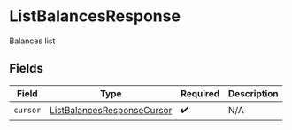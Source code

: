 # ListBalancesResponse

Balances list


## Fields

| Field                                                                           | Type                                                                            | Required                                                                        | Description                                                                     |
| ------------------------------------------------------------------------------- | ------------------------------------------------------------------------------- | ------------------------------------------------------------------------------- | ------------------------------------------------------------------------------- |
| `cursor`                                                                        | [ListBalancesResponseCursor](../../models/shared/ListBalancesResponseCursor.md) | :heavy_check_mark:                                                              | N/A                                                                             |
